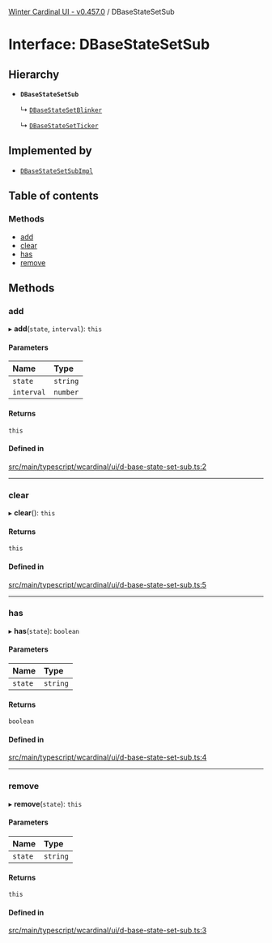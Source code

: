 [Winter Cardinal UI - v0.457.0](../index.md) / DBaseStateSetSub

# Interface: DBaseStateSetSub

## Hierarchy

- **`DBaseStateSetSub`**

  ↳ [`DBaseStateSetBlinker`](DBaseStateSetBlinker.md)

  ↳ [`DBaseStateSetTicker`](DBaseStateSetTicker.md)

## Implemented by

- [`DBaseStateSetSubImpl`](../classes/DBaseStateSetSubImpl.md)

## Table of contents

### Methods

- [add](DBaseStateSetSub.md#add)
- [clear](DBaseStateSetSub.md#clear)
- [has](DBaseStateSetSub.md#has)
- [remove](DBaseStateSetSub.md#remove)

## Methods

### add

▸ **add**(`state`, `interval`): `this`

#### Parameters

| Name | Type |
| :------ | :------ |
| `state` | `string` |
| `interval` | `number` |

#### Returns

`this`

#### Defined in

[src/main/typescript/wcardinal/ui/d-base-state-set-sub.ts:2](https://github.com/winter-cardinal/winter-cardinal-ui/blob/v0.457.0/src/main/typescript/wcardinal/ui/d-base-state-set-sub.ts#L2)

___

### clear

▸ **clear**(): `this`

#### Returns

`this`

#### Defined in

[src/main/typescript/wcardinal/ui/d-base-state-set-sub.ts:5](https://github.com/winter-cardinal/winter-cardinal-ui/blob/v0.457.0/src/main/typescript/wcardinal/ui/d-base-state-set-sub.ts#L5)

___

### has

▸ **has**(`state`): `boolean`

#### Parameters

| Name | Type |
| :------ | :------ |
| `state` | `string` |

#### Returns

`boolean`

#### Defined in

[src/main/typescript/wcardinal/ui/d-base-state-set-sub.ts:4](https://github.com/winter-cardinal/winter-cardinal-ui/blob/v0.457.0/src/main/typescript/wcardinal/ui/d-base-state-set-sub.ts#L4)

___

### remove

▸ **remove**(`state`): `this`

#### Parameters

| Name | Type |
| :------ | :------ |
| `state` | `string` |

#### Returns

`this`

#### Defined in

[src/main/typescript/wcardinal/ui/d-base-state-set-sub.ts:3](https://github.com/winter-cardinal/winter-cardinal-ui/blob/v0.457.0/src/main/typescript/wcardinal/ui/d-base-state-set-sub.ts#L3)
